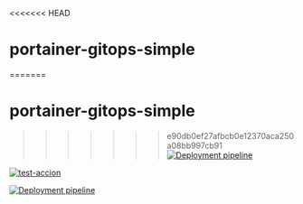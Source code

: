 <<<<<<< HEAD
# portainer-gitops-simple
=======
# portainer-gitops-simple
>>>>>>> e90db0ef27afbcb0e12370aca250a08bb997cb91
[![Deployment pipeline](https://github.com/hakimsa/portainer-gitops-simple/actions/workflows/pipline.yml/badge.svg)](https://github.com/hakimsa/portainer-gitops-simple/actions/workflows/pipline.yml)


[![test-accion](https://github.com/hakimsa/portainer-gitops-simple/actions/workflows/test.yml/badge.svg)](https://github.com/hakimsa/portainer-gitops-simple/actions/workflows/test.yml)

[![Deployment pipeline](https://github.com/hakimsa/gitops-simple/actions/workflows/pipline.yml/badge.svg?branch=main&event=label)](https://github.com/hakimsa/gitops-simple/actions/workflows/pipline.yml)